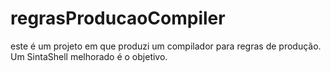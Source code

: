 regrasProducaoCompiler
======================

este é um projeto em que produzi um compilador para regras de produção. Um SintaShell melhorado é o objetivo.
